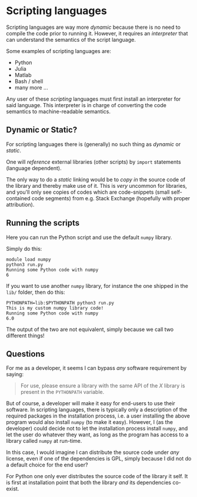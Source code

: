 # Scripting languages

Scripting languages are way more *dynamic* because there is no need to compile
the code prior to running it. However, it requires an *interpreter* that can
understand the semantics of the script language.

Some examples of scripting languages are:

- Python
- Julia
- Matlab
- Bash / shell
- many more ...

Any user of these *scripting* languages must first install an interpreter for said
language. This interpreter is in charge of converting the code semantics to
machine-readable semantics.


## Dynamic or Static?

For scripting languages there is (generally) no such thing as *dynamic* or *static*.

One will *reference* external libraries (other scripts) by `import` statements (language
dependent).

The only way to do a *static* linking would be to *copy in* the source code of the
library and thereby make use of it. This is *very* uncommon for libraries, and you'll
only see copies of codes which are code-snippets (small self-contained code segments) from
e.g. Stack Exchange (hopefully with proper attribution).


## Running the scripts

Here you can run the Python script and use the default `numpy` library.

Simply do this:

```shell
module load numpy
python3 run.py
Running some Python code with numpy
6
```

If you want to use another `numpy` library, for instance the one shipped
in the `lib/` folder, then do this:
```shell
PYTHONPATH=lib:$PYTHONPATH python3 run.py
This is my custom numpy library code!
Running some Python code with numpy
6.0
```
The output of the two are not equivalent, simply because we call two different things!


## Questions

For me as a developer, it seems I can bypass *any* software requirement by saying:

> For use, please ensure a library with the same API of the *X* library
> is present in the `PYTHONPATH` variable.

But of course, a developer will make it easy for end-users to use their software.
In scripting languages, there is typically only a description of the required
packages in the installation process, i.e. a user installing the above program
would also install `numpy` (to make it easy). However, I (as the developer)
could decide not to let the installation process install `numpy`, and let the
user do whatever they want, as long as the program has access to a library
called `numpy` at run-time.

In this case, I would imagine I can distribute the source code under *any* license,
even if one of the dependencies is GPL, simply because I did not do a default
choice for the end user?

For Python one only ever distributes the source code of the library it self. It is first
at installation point that both the library *and* its dependencies co-exist.
